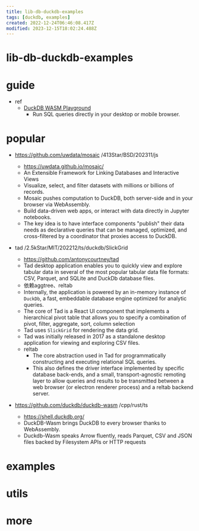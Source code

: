 ```yaml
---
title: lib-db-duckdb-examples
tags: [duckdb, examples]
created: 2022-12-24T06:46:08.417Z
modified: 2023-12-15T18:02:24.488Z
---
```


# lib-db-duckdb-examples

# guide

- ref
  - [DuckDB WASM Playground](https://sekuel.com/playground/)
    - Run SQL queries directly in your desktop or mobile browser.
# popular
- https://github.com/uwdata/mosaic /413Star/BSD/202311/js
  - https://uwdata.github.io/mosaic/
  - An Extensible Framework for Linking Databases and Interactive Views
  - Visualize, select, and filter datasets with millions or billions of records.
  - Mosaic pushes computation to DuckDB, both server-side and in your browser via WebAssembly.
  - Build data-driven web apps, or interact with data directly in Jupyter notebooks.
  - The key idea is to have interface components "publish" their data needs as declarative queries that can be managed, optimized, and cross-filtered by a coordinator that proxies access to DuckDB.

- tad /2.5kStar/MIT/202212/ts/duckdb/SlickGrid
  - https://github.com/antonycourtney/tad
  - Tad desktop application enables you to quickly view and explore tabular data in several of the most popular tabular data file formats: CSV, Parquet, and SQLite and DuckDb database files. 
  - 依赖aggtree、reltab
  - Internally, the application is powered by an in-memory instance of `DuckDb`, a fast, embeddable database engine optimized for analytic queries.
  - The core of Tad is a React UI component that implements a hierarchical pivot table that allows you to specify a combination of pivot, filter, aggregate, sort, column selection
  - Tad uses `SlickGrid` for rendering the data grid. 
  - Tad was initially released in 2017 as a standalone desktop application for viewing and exploring CSV files.
  - reltab
    - The core abstraction used in Tad for programmatically constructing and executing relational SQL queries.
    - This also defines the driver interface implemented by specific database back-ends, and a small, transport-agnostic remoting layer to allow queries and results to be transmitted between a web browser (or electron renderer process) and a reltab backend server.

- https://github.com/duckdb/duckdb-wasm /cpp/rust/ts
  - https://shell.duckdb.org/
  - DuckDB-Wasm brings DuckDB to every browser thanks to WebAssembly.
  - Duckdb-Wasm speaks Arrow fluently, reads Parquet, CSV and JSON files backed by Filesystem APIs or HTTP requests
# examples

# utils

# more
